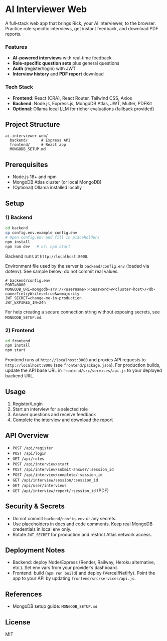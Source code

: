 # AI Interviewer Web

A full‑stack web app that brings Rick, your AI interviewer, to the browser. Practice role‑specific interviews, get instant feedback, and download PDF reports.

### Features

- **AI‑powered interviews** with real‑time feedback
- **Role‑specific question sets** plus general questions
- **Auth** (register/login) with JWT
- **Interview history** and **PDF report** download

### Tech Stack

- **Frontend**: React (CRA), React Router, Tailwind CSS, Axios
- **Backend**: Node.js, Express.js, MongoDB Atlas, JWT, Multer, PDFKit
- **Optional**: Ollama local LLM for richer evaluations (fallback provided)

## Project Structure

```
ai-interviewer-web/
  backend/      # Express API
  frontend/     # React app
  MONGODB_SETUP.md
```

## Prerequisites

- Node.js 18+ and npm
- MongoDB Atlas cluster (or local MongoDB)
- (Optional) Ollama installed locally

## Setup

### 1) Backend

```bash
cd backend
cp config.env.example config.env
# Open config.env and fill in placeholders
npm install
npm run dev   # or: npm start
```

Backend runs at `http://localhost:8000`.

Environment file used by the server is `backend/config.env` (loaded via dotenv). See sample below; do not commit real values.

```env
# backend/config.env
PORT=8000
MONGODB_URI=mongodb+srv://<username>:<password>@<cluster-host>/<db-name>?retryWrites=true&w=majority
JWT_SECRET=change-me-in-production
JWT_EXPIRES_IN=24h
```

For help creating a secure connection string without exposing secrets, see `MONGODB_SETUP.md`.

### 2) Frontend

```bash
cd frontend
npm install
npm start
```

Frontend runs at `http://localhost:3000` and proxies API requests to `http://localhost:8000` (see `frontend/package.json`). For production builds, update the API base URL in `frontend/src/services/api.js` to your deployed backend URL.

## Usage

1. Register/Login
2. Start an interview for a selected role
3. Answer questions and receive feedback
4. Complete the interview and download the report

## API Overview

- `POST /api/register`
- `POST /api/login`
- `GET /api/roles`
- `POST /api/interview/start`
- `POST /api/interview/submit-answer/:session_id`
- `POST /api/interview/complete/:session_id`
- `GET /api/interview/session/:session_id`
- `GET /api/user/interviews`
- `GET /api/interview/report/:session_id` (PDF)

## Security & Secrets

- Do not commit `backend/config.env` or any secrets.
- Use placeholders in docs and code comments. Keep real MongoDB credentials in local env only.
- Rotate `JWT_SECRET` for production and restrict Atlas network access.

## Deployment Notes

- Backend: deploy Node/Express (Render, Railway, Heroku alternative, etc.). Set env vars from your provider’s dashboard.
- Frontend: build (`npm run build`) and deploy (Vercel/Netlify). Point the app to your API by updating `frontend/src/services/api.js`.

## References

- MongoDB setup guide: `MONGODB_SETUP.md`

## License

MIT
